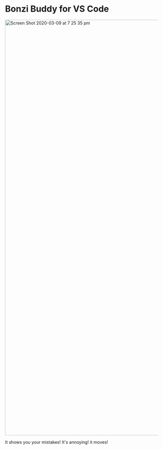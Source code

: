 # Bonzi Buddy for VS Code

<img width="1371" alt="Screen Shot 2020-03-09 at 7 25 35 pm" src="https://user-images.githubusercontent.com/11539094/76249691-cd966700-623b-11ea-974b-a5d2364e05d2.png">

It shows you your mistakes! It's annoying! it moves!
